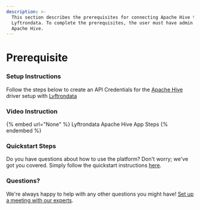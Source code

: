 ```yaml
---
description: >-
  This section describes the prerequisites for connecting Apache Hive to
  Lyftrondata. To complete the prerequisites, the user must have admin access to
  Apache Hive.
---
```


# Prerequisite

<mark style="color:blue;"></mark>

### Setup Instructions

Follow the steps below to create an API Credentials for the [Apache Hive](None) driver setup with [Lyftrondata](https://www.lyftrondata.com)

### Video Instruction

{% embed url="None" %}
Lyftrondata Apache Hive App Steps
{% endembed %}

### Quickstart Steps

Do you have questions about how to use the platform? Don't worry; we've got you covered. Simply follow the quickstart instructions [here](README.md).

### Questions? <a href="#questions" id="questions"></a>

We're always happy to help with any other questions you might have! [Set up a meeting with our experts](https://www.lyftrondata.com/book-a-meeting/).

